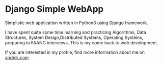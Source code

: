 # Django Simple WebApp

Simplistic web application written in Python3 using Django framework.

I have spent quite some time learning and practicing Algorithms, Data Structures, System Design,Distributed Systems, Operating Systems, preparing to FAANG interviews. This is my come back to web development.

If you are interested in my profile, find more information about me on [andnik.com](http://andnik.com)
